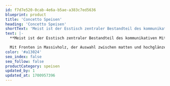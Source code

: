 ```yaml
---
id: f7d7e520-0cab-4e6a-b5ae-a383c7ed5636
blueprint: product
title: 'Concetto Speisen'
heading: 'Concetto Speisen'
shortText: 'Meist ist der Esstisch zentraler Bestandteil des kommunikativen Miteinanders, im Alltag und zu festlichen Anlässen. Umso schöner, wenn die alles perfekt aufenander abgestimmt ist.'
text: |-
  **Meist ist der Esstisch zentraler Bestandteil des kommunikativen Miteinanders, im Alltag und zu festlichen Anlässen. Umso schöner, wenn die alles perfekt aufenander abgestimmt ist.**

  Mit Fronten in Massivholz, der Auswahl zwischen matten und hochglänzenden Lackoberflächen, einer Vielzahl von Griff- und Stellfußoptionen bietet CONCETTO für jede Aufgabenstellung das passgenau geplante Möbel an. Von Wohnmöbeln über Speisen- und Garderobenmöbeln ist für jeden Einsatzzweck etwas passendes dabei – nicht nur für Freunde des Massivholzes.
color: '#a13024'
seo_index: false
seo_follow: false
productCategory: speisen
updated_by: 1
updated_at: 1700957396
---
```

